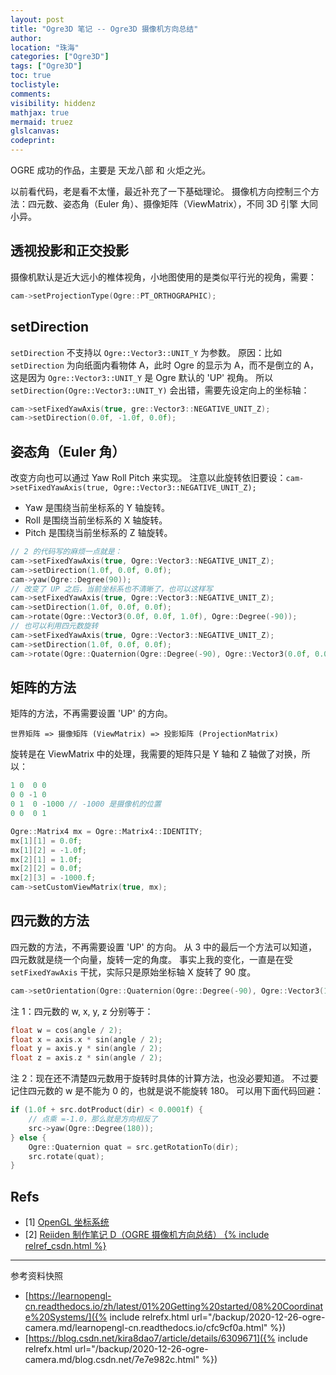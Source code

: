```yaml
---
layout: post
title: "Ogre3D 笔记 -- Ogre3D 摄像机方向总结"
author:
location: "珠海"
categories: ["Ogre3D"]
tags: ["Ogre3D"]
toc: true
toclistyle:
comments:
visibility: hiddenz
mathjax: true
mermaid: truez
glslcanvas:
codeprint:
---
```


OGRE 成功的作品，主要是 天龙八部 和 火炬之光。

以前看代码，老是看不太懂，最近补充了一下基础理论。
摄像机方向控制三个方法：四元数、姿态角（Euler 角）、摄像矩阵（ViewMatrix），不同 3D 引擎 大同小异。


## 透视投影和正交投影

摄像机默认是近大远小的椎体视角，小地图使用的是类似平行光的视角，需要：

```cpp
cam->setProjectionType(Ogre::PT_ORTHOGRAPHIC);
```


## setDirection

`setDirection` 不支持以 `Ogre::Vector3::UNIT_Y` 为参数。
原因：比如 `setDirection` 为向纸面内看物体 A，此时 Ogre 的显示为 A，而不是倒立的 A，这是因为 `Ogre::Vector3::UNIT_Y` 是 Ogre 默认的 'UP' 视角。
所以 `setDirection(Ogre::Vector3::UNIT_Y)` 会出错，需要先设定向上的坐标轴：

```cpp
cam->setFixedYawAxis(true, gre::Vector3::NEGATIVE_UNIT_Z);
cam->setDirection(0.0f, -1.0f, 0.0f);
```


## 姿态角（Euler 角）

改变方向也可以通过 Yaw Roll Pitch 来实现。
注意以此旋转依旧要设：`cam->setFixedYawAxis(true, Ogre::Vector3::NEGATIVE_UNIT_Z);`

* Yaw 是围绕当前坐标系的 Y 轴旋转。
* Roll 是围绕当前坐标系的 X 轴旋转。
* Pitch 是围绕当前坐标系的 Z 轴旋转。

```cpp
// 2 的代码写的麻烦一点就是：
cam->setFixedYawAxis(true, Ogre::Vector3::NEGATIVE_UNIT_Z);
cam->setDirection(1.0f, 0.0f, 0.0f);
cam->yaw(Ogre::Degree(90));
// 改变了 UP 之后，当前坐标系也不清晰了，也可以这样写
cam->setFixedYawAxis(true, Ogre::Vector3::NEGATIVE_UNIT_Z);
cam->setDirection(1.0f, 0.0f, 0.0f);
cam->rotate(Ogre::Vector3(0.0f, 0.0f, 1.0f), Ogre::Degree(-90));
// 也可以利用四元数旋转
cam->setFixedYawAxis(true, Ogre::Vector3::NEGATIVE_UNIT_Z);
cam->setDirection(1.0f, 0.0f, 0.0f);
cam->rotate(Ogre::Quaternion(Ogre::Degree(-90), Ogre::Vector3(0.0f, 0.0f, 1.0f)));
```


## 矩阵的方法

矩阵的方法，不再需要设置 'UP' 的方向。

```
世界矩阵 => 摄像矩阵 (ViewMatrix) => 投影矩阵 (ProjectionMatrix)
```

旋转是在 ViewMatrix 中的处理，我需要的矩阵只是 Y 轴和 Z 轴做了对换，所以：

```cpp
1 0  0 0
0 0 -1 0
0 1  0 -1000 // -1000 是摄像机的位置
0 0  0 1
```

```cpp
Ogre::Matrix4 mx = Ogre::Matrix4::IDENTITY;
mx[1][1] = 0.0f;
mx[1][2] = -1.0f;
mx[2][1] = 1.0f;
mx[2][2] = 0.0f;
mx[2][3] = -1000.f;
cam->setCustomViewMatrix(true, mx);
```


## 四元数的方法

四元数的方法，不再需要设置 'UP' 的方向。
从 3 中的最后一个方法可以知道，四元数就是绕一个向量，旋转一定的角度。
事实上我的变化，一直是在受 `setFixedYawAxis` 干扰，实际只是原始坐标轴 X 旋转了 90 度。

```cpp
cam->setOrientation(Ogre::Quaternion(Ogre::Degree(-90), Ogre::Vector3(1.0f, 0.0f, 0.0f)));
```

注 1：四元数的 w, x, y, z 分别等于：

```cpp
float w = cos(angle / 2);
float x = axis.x * sin(angle / 2);
float y = axis.y * sin(angle / 2);
float z = axis.z * sin(angle / 2);
```

注 2：现在还不清楚四元数用于旋转时具体的计算方法，也没必要知道。
不过要记住四元数的 w 是不能为 0 的，也就是说不能旋转 180。
可以用下面代码回避：

```cpp
if (1.0f + src.dotProduct(dir) < 0.0001f) {
    // 点乘 =-1.0，那么就是方向相反了
    src->yaw(Ogre::Degree(180));
} else {
    Ogre::Quaternion quat = src.getRotationTo(dir);
    src.rotate(quat);
}
```


## Refs

- [1] [OpenGL 坐标系统](https://learnopengl-cn.readthedocs.io/zh/latest/01%20Getting%20started/08%20Coordinate%20Systems/)
- [2] [Reiiden 制作笔记 D（OGRE 摄像机方向总结） {% include relref_csdn.html %}](https://blog.csdn.net/kira8dao7/article/details/6309671)

<hr class='reviewline'/>
<p class='reviewtip'><script type='text/javascript' src='{% include relref.html url="/assets/reviewjs/blogs/2020-12-26-ogre-camera.md.js" %}'></script></p>
<font class='ref_snapshot'>参考资料快照</font>

- [https://learnopengl-cn.readthedocs.io/zh/latest/01%20Getting%20started/08%20Coordinate%20Systems/]({% include relrefx.html url="/backup/2020-12-26-ogre-camera.md/learnopengl-cn.readthedocs.io/cfc9cf0a.html" %})
- [https://blog.csdn.net/kira8dao7/article/details/6309671]({% include relrefx.html url="/backup/2020-12-26-ogre-camera.md/blog.csdn.net/7e7e982c.html" %})
